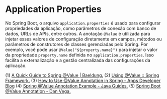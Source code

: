 # Application Properties

No Spring Boot, o arquivo `application.properties` é usado para configurar propriedades da aplicação, como parâmetros de conexão com banco de dados, URLs de APIs, entre outros. A anotação `@Value` é utilizada para injetar esses valores de configuração diretamente em campos, métodos ou parâmetros de construtores de classes gerenciadas pelo Spring. Por exemplo, você pode usar `@Value("${property.name}")` para injetar o valor da propriedade `property.name` definida no `application.properties`. Isso facilita a externalização e a gestão centralizada das configurações da aplicação.


(1) [A Quick Guide to Spring @Value | Baeldung.](https://www.baeldung.com/spring-value-annotation)
(2) [Using @Value :: Spring Framework.](https://docs.spring.io/spring-framework/reference/core/beans/annotation-config/value-annotations.html)
(3) [How to Use @Value Annotation in Spring - Apps Developer Blog](https://www.appsdeveloperblog.com/how-to-use-value-annotation-in-spring/)
(4) [Spring @Value Annotation Example - Java Guides.](https://www.javaguides.net/2023/02/spring-value-annotation-example.html)
(5) [Spring Boot @Value Annotation - Dan Vega.](https://www.danvega.dev/blog/spring-boot-value-annotation)


